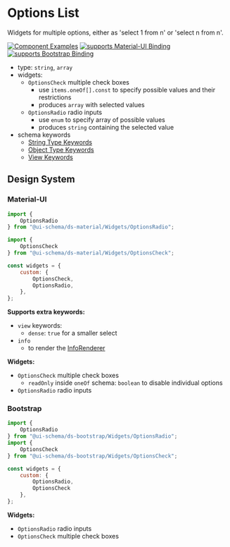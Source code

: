 # Options List

Widgets for multiple options, either as 'select 1 from n' or 'select n from n'.

[![Component Examples](https://img.shields.io/badge/Examples-green?labelColor=1d3d39&color=1a6754&logoColor=ffffff&style=flat-square)](#demo-ui-generator) [![supports Material-UI Binding](https://img.shields.io/badge/Material-green?labelColor=1a237e&color=0d47a1&logoColor=ffffff&style=flat-square&logo=mui)](#material-ui) [![supports Bootstrap Binding](https://img.shields.io/badge/Bootstrap-green?labelColor=3C2B57&color=563D7C&logoColor=ffffff&style=flat-square&logo=bootstrap)](#bootstrap)

- type: `string`, `array`
- widgets:
    - `OptionsCheck` multiple check boxes
        - use `items.oneOf[].const` to specify possible values and their restrictions
        - produces `array` with selected values
    - `OptionsRadio` radio inputs
        - use `enum` to specify array of possible values
        - produces `string` containing the selected value
- schema keywords
    - [String Type Keywords](/docs/schema#type-string)
    - [Object Type Keywords](/docs/schema#type-object)
    - [View Keywords](/docs/schema#view-keyword)

## Design System

### Material-UI

```js
import {
    OptionsRadio
} from "@ui-schema/ds-material/Widgets/OptionsRadio";

import {
    OptionsCheck
} from "@ui-schema/ds-material/Widgets/OptionsCheck";

const widgets = {
    custom: {
        OptionsCheck,
        OptionsRadio,
    },
};
```

**Supports extra keywords:**

- `view` keywords:
    - `dense`: `true` for a smaller select
- `info`
    - to render the [InfoRenderer](/docs/ds-material/Component/InfoRenderer)

**Widgets:**

- `OptionsCheck` multiple check boxes
    - `readOnly` inside `oneOf` schema: `boolean` to disable individual options
- `OptionsRadio` radio inputs

### Bootstrap

```js
import {
    OptionsRadio
} from "@ui-schema/ds-bootstrap/Widgets/OptionsRadio";
import {
    OptionsCheck
} from "@ui-schema/ds-bootstrap/Widgets/OptionsCheck";

const widgets = {
    custom: {
        OptionsRadio,
        OptionsCheck
    },
};
```

**Widgets:**

- `OptionsRadio` radio inputs
- `OptionsCheck` multiple check boxes
